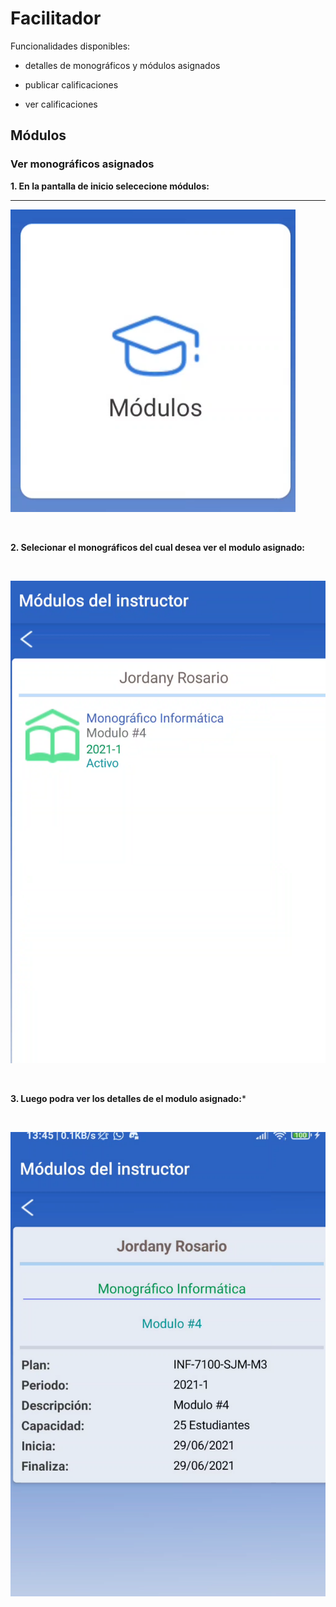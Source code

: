 # Facilitador

Funcionalidades disponibles:

- detalles de monográficos y módulos asignados

- publicar calificaciones

- ver calificaciones

## Módulos

### **Ver monográficos asignados**

**1. En la pantalla de inicio selececione módulos:**

---

![Pantalla de Inicio de session](./imgs/BotonModulo.png)

<br>

**2. Selecionar el monográficos del cual desea ver el modulo asignado:**

<br>

![Pantalla de Inicio de session](./imgs/Monograficos.png)

<br>

**3. Luego podra ver los detalles de el modulo asignado:***

<br>

![Pantalla de Inicio de session](./imgs/DetallesModulo.png)